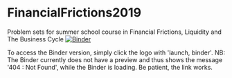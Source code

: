 # FinancialFrictions2019
Problem sets for summer school course in Financial Frictions, Liquidity and The Business Cycle
[![Binder](https://mybinder.org/badge_logo.svg)](https://mybinder.org/v2/gh/ChampionApe/FinancialFrictions2019.git/master?urlpath=lab)

To access the Binder version, simply click the logo with 'launch, binder'. NB: The Binder currently does not have a preview and thus shows the message '404 : Not Found', while the Binder is loading. Be patient, the link works. 
